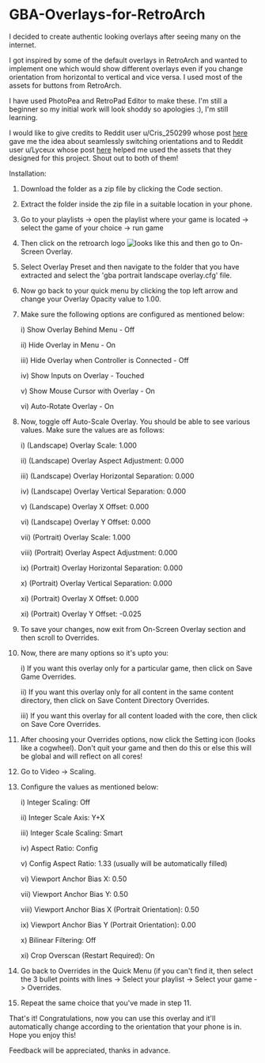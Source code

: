 # GBA-Overlays-for-RetroArch
I decided to create authentic looking overlays after seeing many on the internet.

I got inspired by some of the default overlays in RetroArch and wanted to implement one which would show different overlays even if you change orientation from horizontal to vertical and vice versa. I used most of the assets for buttons from RetroArch.

I have used PhotoPea and RetroPad Editor to make these. I'm still a beginner so my initial work will look shoddy so apologies :), I'm still learning.

I would like to give credits to Reddit user u/Cris_250299 whose post [here](https://www.reddit.com/r/EmulationOnAndroid/comments/mg9o7e/universal_snessfc_skin_for_retroarch/) gave me the idea about seamlessly switching orientations and to Reddit user u/Lyceux whose post [here](https://www.reddit.com/r/RetroArch/comments/1d9adim/wasnt_a_fan_of_the_existing_overlays_so_i_made_my/) helped me used the assets that they designed for this project. Shout out to both of them! 

Installation:

1. Download the folder as a zip file by clicking the Code section.

2. Extract the folder inside the zip file in a suitable location in your phone.

3. Go to your playlists -> open the playlist where your game is located -> select the game of your choice -> run game

4. Then click on the retroarch logo 
![looks like this](https://github.com/user-attachments/assets/8692b9a1-2046-443a-9104-04bd299ebcbe) and then go to On-Screen Overlay.

5. Select Overlay Preset and then navigate to the folder that you have extracted and select the 'gba portrait landscape overlay.cfg' file.

6. Now go back to your quick menu by clicking the top left arrow and change your Overlay Opacity value to 1.00.

7. Make sure the following options are configured as mentioned below:

   i) Show Overlay Behind Menu - Off

   ii) Hide Overlay in Menu - On

   iii) Hide Overlay when Controller is Connected - Off

   iv) Show Inputs on Overlay - Touched

   v) Show Mouse Cursor with Overlay - On

   vi) Auto-Rotate Overlay - On

9. Now, toggle off Auto-Scale Overlay. You should be able to see various values. Make sure the values are as follows:

   i) (Landscape) Overlay Scale: 1.000

   ii) (Landscape) Overlay Aspect Adjustment: 0.000

   iii) (Landscape) Overlay Horizontal Separation: 0.000

   iv) (Landscape) Overlay Vertical Separation: 0.000

   v) (Landscape) Overlay X Offset: 0.000

   vi) (Landscape) Overlay Y Offset: 0.000

   vii) (Portrait) Overlay Scale: 1.000

   viii) (Portrait) Overlay Aspect Adjustment: 0.000

   ix) (Portrait) Overlay Horizontal Separation: 0.000

   x) (Portrait) Overlay Vertical Separation: 0.000

   xi) (Portrait) Overlay X Offset: 0.000

   xi) (Portrait) Overlay Y Offset: -0.025

10. To save your changes, now exit from On-Screen Overlay section and then scroll to Overrides.

11. Now, there are many options so it's upto you:

    i) If you want this overlay only for a particular game, then click on Save Game Overrides.

    ii) If you want this overlay only for all content in the same content directory, then click on Save Content Directory Overrides.

    iii) If you want this overlay for all content loaded with the core, then click on Save Core Overrides.

12. After choosing your Overrides options, now click the Setting icon (looks like a cogwheel). Don't quit your game and then do this or else this will be global and will reflect on all cores!

13. Go to Video -> Scaling.

14. Configure the values as mentioned below:

    i) Integer Scaling: Off

    ii) Integer Scale Axis: Y+X

    iii) Integer Scale Scaling: Smart

    iv) Aspect Ratio: Config

    v) Config Aspect Ratio: 1.33 (usually will be automatically filled)

    vi) Viewport Anchor Bias X: 0.50

    vii) Viewport Anchor Bias Y: 0.50

    viii) Viewport Anchor Bias X (Portrait Orientation): 0.50

    ix) Viewport Anchor Bias Y (Portrait Orientation): 0.00

    x) Bilinear Filtering: Off

    xi) Crop Overscan (Restart Required): On

15. Go back to Overrides in the Quick Menu (if you can't find it, then select the 3 bullet points with lines -> Select your playlist -> Select your game -> Overrides.

16. Repeat the same choice that you've made in step 11.

That's it! Congratulations, now you can use this overlay and it'll automatically change according to the orientation that your phone is in. Hope you enjoy this!

Feedback will be appreciated, thanks in advance.


